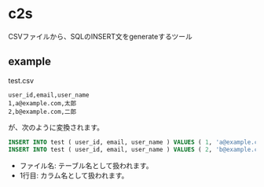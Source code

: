 # c2s

CSVファイルから、SQLのINSERT文をgenerateするツール

## example

test.csv

```csv
user_id,email,user_name
1,a@example.com,太郎
2,b@example.com,二郎
```

が、次のように変換されます。

```sql
INSERT INTO test ( user_id, email, user_name ) VALUES ( 1, 'a@example.com', '太郎' );
INSERT INTO test ( user_id, email, user_name ) VALUES ( 2, 'b@example.com', '二郎' );
```
* ファイル名: テーブル名として扱われます。
* 1行目: カラム名として扱われます。